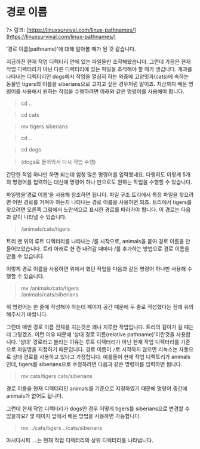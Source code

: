 # 경로 이름

?> 링크: [https://linuxsurvival.com/linux-pathnames/](https://linuxsurvival.com/linux-pathnames/)

‘경로 이름(pathname)'에 대해 알아볼 때가 된 것 같습니다.

지금까진 현재 작업 디렉터리 안에 있는 파일들만 조작해봤습니다. 그런데 가끔은 현재 작업 디렉터리가 아닌 다른 디렉터리에 있는 파일을 조작해야 할 때가 생깁니다. 개과를 나타내는 디렉터리인 dogs에서 작업을 열심히 하는 와중에 고양잇과(cats)에 속하는 동물인 tigers의 이름을 siberians으로 고치고 싶은 경우처럼 말이죠. 지금까지 배운 명령어를 사용해서 원하는 작업을 수행하려면 아래와 같은 명령어를 사용해야 합니다.

> cd ..

> cd cats

> mv tigers siberians

> cd ..

> cd dogs

> (dogs로 돌아와서 다시 작업 수행)

간단한 작업 하나만 하면 되는데 엄청 많은 명령어를 입력했네요. 다행히도 이렇게 5개의 명령어를 입력하는 대신에 명령어 하나 만으로도 원하는 작업을 수행할 수 있습니다.

파일명을‘경로 이름'을 사용해 참조하면 됩니다. 파일 구조 트리에서 특정 파일을 찾으려면 어떤 경로를 거쳐야 하는지 나타내는 경로 이름을 사용하면 되죠. 트리에서 tigers를 찾으려면 오른쪽 그림에서 노란색으로 표시한 경로를 따라가야 합니다. 이 경로는 다음과 같이 나타낼 수 있습니다.

> /animals/cats/tigers

트리 맨 위의 루트 디렉터리를 나타내는 /를 시작으로, animals을 붙여 경로 이름을 만들어보았습니다. 트리 아래로 한 칸 내려갈 때마다 /를 추가하는 방법으로 경로 이름을 만들 수 있습니다.

이렇게 경로 이름을 사용하면 위에서 했던 작업을 다음과 같은 명령어 하나만 사용해 수행할 수 있습니다.

> mv /animals/cats/tigers \
   /animals/cats/siberians

위 명령어는 한 줄에 작성해야 하는데 페이지 공간 때문에 두 줄로 작성했다는 점에 유의해주시기 바랍니다.

그런데 매번 경로 이름 전체를 치는것은 꽤나 지루한 작업입니다. 트리의 길이가 길 때는 더 그렇겠죠. 이런 이유 때문에 ‘상대 경로 이름(relative pathname)'이란것을 사용합니다. ‘상대' 경로라고 불리는 이유는 루트 디렉터리가 아닌 현재 작업 디렉터리를 기준으로 파일명을 지정하기 때문입니다. 경로 이름이 `/`로 시작하지 않으면 리눅스는 자동으로 상대 경로를 사용하고 있다고 가정합니다. 예를들어 현재 작업 디렉토리가 animals인데, tigers를 siberians으로 수정하려면 다음과 같은 명령어를 입력하면 됩니다.

> mv cats/tigers cats/siberians

경로 이름을 현재 디렉터리인 animals를 기준으로 지정하였기 때문에 명령어 중간에 animals가 없어도 됩니다.

그런데 현재 작업 디렉터리가 dogs인 경우 어떻게 tigers를 siberians으로 변경할 수 있을까요? 몇 페이지 앞에서 배운 방법을 사용하면 가능합니다.

> mv ../cats/tigers ../cats/siberians

아시다시피 `..`는 현재 작업 디렉터리의 상위 디렉터리를 나타냅니다.
